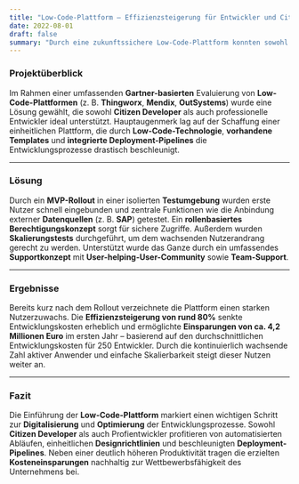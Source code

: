 ```yaml
---
title: "Low-Code-Plattform – Effizienzsteigerung für Entwickler und Citizen Developer"
date: 2022-08-01
draft: false
summary: "Durch eine zukunftssichere Low-Code-Plattform konnten sowohl professionelle Entwickler als auch Citizen Developer effizient Applikationen erstellen. Dies führte zu einer Steigerung der Entwicklungsproduktivität um 80% und jährlichen Einsparungen von ca. 4,2 Millionen Euro."
---
```


### Projektüberblick
Im Rahmen einer umfassenden **Gartner-basierten** Evaluierung von **Low-Code-Plattformen** (z. B. **Thingworx**, **Mendix**, **OutSystems**) wurde eine Lösung gewählt, die sowohl **Citizen Developer** als auch professionelle Entwickler ideal unterstützt. Hauptaugenmerk lag auf der Schaffung einer einheitlichen Plattform, die durch **Low-Code-Technologie**, **vorhandene Templates** und **integrierte Deployment-Pipelines** die Entwicklungsprozesse drastisch beschleunigt.

---

### Lösung
Durch ein **MVP-Rollout** in einer isolierten **Testumgebung** wurden erste Nutzer schnell eingebunden und zentrale Funktionen wie die Anbindung externer **Datenquellen** (z. B. **SAP**) getestet. Ein **rollenbasiertes Berechtigungskonzept** sorgt für sichere Zugriffe. Außerdem wurden **Skalierungstests** durchgeführt, um dem wachsenden Nutzerandrang gerecht zu werden. Unterstützt wurde das Ganze durch ein umfassendes **Supportkonzept** mit **User-helping-User-Community** sowie **Team-Support**.

---

### Ergebnisse
Bereits kurz nach dem Rollout verzeichnete die Plattform einen starken Nutzerzuwachs. Die **Effizienzsteigerung von rund 80%** senkte Entwicklungskosten erheblich und ermöglichte **Einsparungen von ca. 4,2 Millionen Euro** im ersten Jahr – basierend auf den durchschnittlichen Entwicklungskosten für 250 Entwickler. Durch die kontinuierlich wachsende Zahl aktiver Anwender und einfache Skalierbarkeit steigt dieser Nutzen weiter an.

---

### Fazit
Die Einführung der **Low-Code-Plattform** markiert einen wichtigen Schritt zur **Digitalisierung** und **Optimierung** der Entwicklungsprozesse. Sowohl **Citizen Developer** als auch Profientwickler profitieren von automatisierten Abläufen, einheitlichen **Designrichtlinien** und beschleunigten **Deployment-Pipelines**. Neben einer deutlich höheren Produktivität tragen die erzielten **Kosteneinsparungen** nachhaltig zur Wettbewerbsfähigkeit des Unternehmens bei.